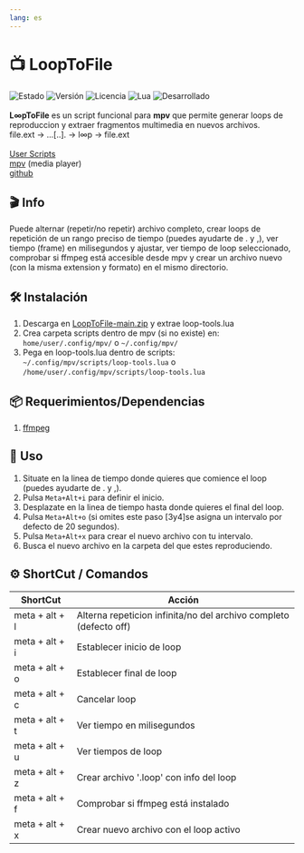 ```yaml
---
lang: es
---
```


# 📺 LoopToFile
![Estado](https://img.shields.io/badge/Estado-En%20Desarrollo-FFD6A5)
![Versión](https://img.shields.io/badge/Versión-v0\.1\.0-FDFFB6)
![Licencia](https://img.shields.io/badge/Licencia-GPL--3\.0-CAFFBF)
![Lua](https://img.shields.io/badge/Lua-Script-BDB2FF)
![Desarrollado](https://img.shields.io/badge/Desarrollado-@coiapy%20en%20NovaFormaLab-ffc0cb)<br><br>
**L∞pToFile** es un script funcional para **mpv** que permite generar loops de reproduccion y extraer fragmentos multimedia en nuevos archivos. <br>file.ext → ...[..]. → l∞p → file.ext<br><br>
[User Scripts](https://github.com/mpv-player/mpv/wiki/User-Scripts)<br>
[mpv](https://mpv.io/) (media player)<br> 
[github](https://github.com/mpv-player/mpv)<br>

## 🎬 Info
Puede alternar (repetir/no repetir) archivo completo, crear loops de repetición de un rango preciso de tiempo (puedes ayudarte de . y ,), ver tiempo (frame) en milisegundos y ajustar, ver tiempo de loop seleccionado, comprobar si ffmpeg está accesible desde mpv y crear un archivo nuevo (con la misma extension y formato) en el mismo directorio.

## 🛠️ Instalación
1. Descarga en [LoopToFile-main.zip](https://github.com/NovaFormaLab/LoopToFile/archive/refs/heads/main.zip) y extrae loop-tools.lua
2. Crea carpeta scripts dentro de mpv (si no existe) en:<br>
	`home/user/.config/mpv/` o `~/.config/mpv/`
3. Pega en loop-tools.lua dentro de scripts:<br>
	`~/.config/mpv/scripts/loop-tools.lua` o
	`/home/user/.config/mpv/scripts/loop-tools.lua`

## 📦 Requerimientos/Dependencias
1.   [ffmpeg](https://ffmpeg.org/)
## 🚀 Uso
1. Situate en la linea de tiempo donde quieres que comience el loop (puedes ayudarte de . y ,). 
2. Pulsa `Meta+Alt+i` para definir el inicio. 
3. Desplazate en la linea de tiempo hasta donde quieres el final del loop.
4. Pulsa `Meta+Alt+o` (si omites este paso \[3y4\]se asigna un intervalo por defecto de 20 segundos).
5. Pulsa `Meta+Alt+x` para crear el nuevo archivo con tu intervalo.
6. Busca el nuevo archivo en la carpeta del que estes reproduciendo.

## ⚙️ ShortCut / Comandos

| ShortCut        | Acción                                                            |
| --------------- | ----------------------------------------------------------------- |
| meta + alt + l  | Alterna repeticion infinita/no del archivo completo (defecto off) |
| meta + alt + i  | Establecer inicio de loop                                         |
| meta + alt + o  | Establecer final de loop                                          |
| meta + alt + c  | Cancelar loop                                                     |
| meta  + alt + t | Ver tiempo en milisegundos                                        |
| meta + alt + u  | Ver tiempos de loop                                               |
| meta + alt + z  | Crear archivo '.loop' con info del loop                           |
| meta + alt + f  | Comprobar si ffmpeg está instalado                                |
| meta + alt + x  | Crear nuevo archivo con el loop activo                            |
